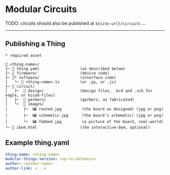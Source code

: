 # Modular Circuits 

TODO: circuits should also be published at `${site-url}/circuits` ...

--- 

## Publishing a Thing

```
* required asset 

📁 <thing-name>/
├─ 📄 thing.yaml                  (as described below) 
├─ 📁 firmware/                   (device code)
├─ 📁* software/                  (interface code) 
│   └─ 📄 <thing-name>.ts         (or .py, or .js) 
├─ 📁 circuit/    
│   ├─  📁 design/                (design files, .brd and .sch for eagle, or kicad-files)
│   ├─  📁 gerbers/               (gerbers, as fabricated)
│   └─  📁 images/    
│       ├─  🖼️ routed.jpg         (the board as designed) (jpg or png)
│       ├─  🖼️ schematic.jpg      (the board's schematic) (jpg or png)
│       └─  🖼️ fabbed.jpg         (a picture of the board, real-world) 
└─ 📄 ibom.html                   (the interactive-bom, optional) 
```

## Example **thing.yaml**

```yaml
thing-name: <thing-name>
modular-things-version: <up-to-dateness>
author: <author-name>
author-link: <...>
```
